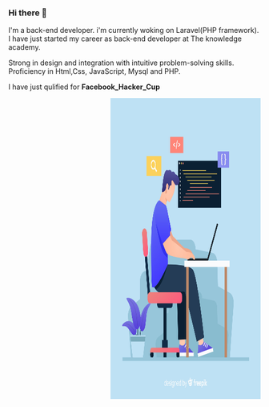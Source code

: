 ### Hi there 👋

<p align="left" wdth="900px">I'm a back-end developer. i'm currently woking on Laravel(PHP framework). I have just started my career as back-end developer at The knowledge academy.

Strong in design and integration with intuitive problem-solving skills. Proficiency in Html,Css, JavaScript, Mysql and PHP.

I have just qulified for <strong>Facebook_Hacker_Cup</p>


  <img src="2842579.jpg" align="right"  height="600px" width="300px">

